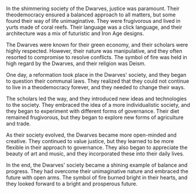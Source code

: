 In the shimmering society of the Dwarves, justice was paramount. Their theodemocracy ensured a balanced approach to all matters, but some found their way of life unimaginative. They were frugivorous and lived in yurts made of coral reefs. Their language was a click language, and their architecture was a mix of futuristic and Iron Age designs. 

The Dwarves were known for their green economy, and their scholars were highly respected. However, their nature was manipulative, and they often resorted to compromise to resolve conflicts. The symbol of fire was held in high regard by the Dwarves, and their religion was Deism. 

One day, a reformation took place in the Dwarves' society, and they began to question their communal laws. They realized that they could not continue to live in a theodemocracy forever, and they needed to change their ways. 

The scholars led the way, and they introduced new ideas and technologies to the society. They embraced the idea of a more individualistic society, and they began to experiment with different forms of governance. Their diet remained frugivorous, but they began to explore new forms of agriculture and trade. 

As their society evolved, the Dwarves became more open-minded and creative. They continued to value justice, but they learned to be more flexible in their approach to governance. They also began to appreciate the beauty of art and music, and they incorporated these into their daily lives. 

In the end, the Dwarves' society became a shining example of balance and progress. They had overcome their unimaginative nature and embraced the future with open arms. The symbol of fire burned bright in their hearts, and they looked forward to a bright and prosperous future.